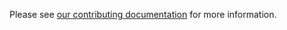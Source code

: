 Please see [our contributing documentation](docs/development/hacking_itk_wasm.md#contributing) for more information.

